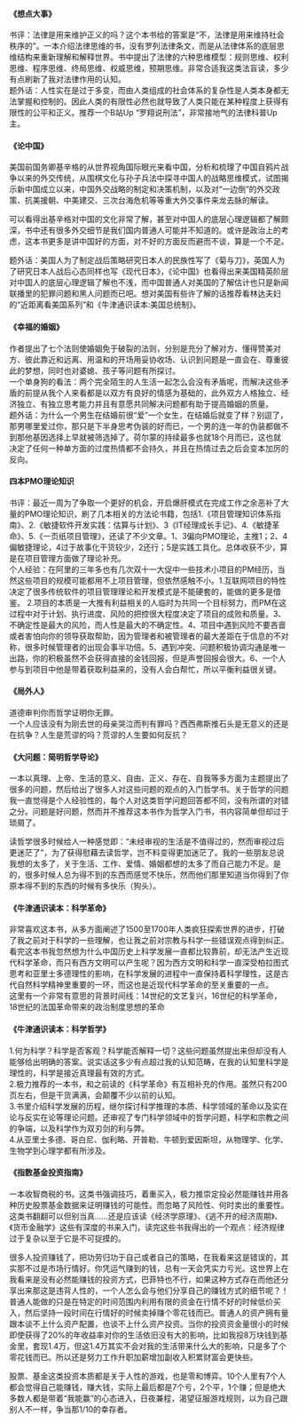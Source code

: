 <a name="8DqIY"></a>
#### 《想点大事》
书评：法律是用来维护正义的吗？这个本书给的答案是“不，法律是用来维持社会秩序的”。一本介绍法律思维的书，没有罗列法律条文，而是从法律体系的底层思维结构来重新理解和解释世界。书中提出了法律的六种思维模型：规则思维、权利思维、程序思维、终局思维、权威思维，预期思维。非常合适我这类法盲读，多少有点刷新了我对法律作用的认知。<br />题外话：人性实在是过于多变，而由人类组成的社会体系的复杂性是人类本身都无法掌握和控制的。因此人类的有限性必然也就导致了人类只能在某种程度上获得有限性的公平和正义。推荐一个B站Up “罗翔说刑法”，非常接地气的法律科普Up主。 

#### 《论中国》
美国前国务卿基辛格的从世界视角国际眼光来看中国，分析和梳理了中国自鸦片战争以来的外交传统，从围棋文化与孙子兵法中探寻中国人的战略思维模式，试图揭示新中国成立以来，中国外交战略的制定和决策机制，以及对“一边倒”的外交政策、抗美援朝、中美建交、三次台海危机等等重大外交事件来龙去脉的解读。

可以看得出基辛格对中国的文化非常了解，甚至对中国人的底层心理逻辑都了解颇深，书中还有很多外交细节是我们国内普通人可能并不知道的。或许是政治上的考虑，这本书更多是讲中国好的方面，对不好的方面反而避而不谈，算是一个不足。

题外话：美国人为了制定战后策略研究日本人的民族性写了《菊与刀》，英国人为了研究日本人战后心态同样也写《现代日本》，《论中国》也看得出来美国精英阶层对中国人的底层心理逻辑了解也不浅，而中国普通人对美国的了解估计也只是新闻联播里的犯罪问题和黑人问题而已吧。想对美国有些许了解的话推荐看林达夫妇的“近距离看美国系列”和《牛津通识读本:美国总统制》。


#### 《幸福的婚姻》
作者提出了七个法则使婚姻免于破裂的法则，分别是充分了解对方、懂得赞美对方、彼此靠近和远离、用温和的开场用妥协收场、认识到问题是一直会在、尊重彼此的梦想，同时也对婆媳、孩子等问题有所探讨。<br />一个单身狗的看法：两个完全陌生的人生活一起怎么会没有矛盾呢，而解决这些矛盾的前提从我个人来看都是以双方有良好的情感为基础的，此外双方人格独立、经济独立、有独立思考能力并且有意愿共同解决问题都有助于提高婚姻的质量。<br />题外话：为什么一个男生在结婚前很“爱”一个女生，在结婚后就变了样？别逗了，那男哪里爱过你，那只是下半身思考伪装的好而已，一个男的连一年的伪装都做不到那他基因选择上早就被筛选掉了。荷尔蒙的持续最多也就18个月而已，这也就决定了任何一种单方面的过度热情都不会持久，并且在热情过去之后会变本加厉的反向。 

#### 四本PMO理论知识

书评：最近一周为了争取一个更好的机会，开启爆肝模式在完成工作之余恶补了大量的PMO理论知识，刷了几本相关的方法论书籍，包括1.《项目管理知识体系指南》、2.《敏捷软件开发实践：估算与计划》、3《IT经理成长手记》、4.《敏捷革命》、5.《一页纸项目管理》，还读了不少文章。1、3偏向PMO理论，主推1；2、4偏敏捷理论，4过于故事化干货较少，2还行；5是实践工具化。总体收获不少，算是在项目管理方面做了理论补充。<br />个人经验：在阿里的三年多也有几次双十一大促中一些技术小项目的PM经历，当然这些项目的规模可能都用不上项目管理，但依然感触不小。1.互联网项目的特性决定了很多传统软件的项目管理理论和开发模式是不能硬套的，能做的更多是借鉴。 2.项目的本质是一大推有利益相关的人临时为共同一个目标努力，而PM在这过程中对于计划、执行进度、风险的把控很大程度决定了项目的成败和质量。3、不确定性是最大的风险，而人性是最大的不确定性。4、项目中遇到风险不要吝啬或者害怕向你的领导获取帮助，因为管理者和被管理者的最大差距在于信息的不对称，很多时候管理者的出现会事半功倍。5、遇到冲突、问题积极协调沟通是唯一出路，你的积极虽然不会获得直接的金钱回报，但是声誉回报会很大。6、一个人参与到项目中他是带着获取利益来的，没有人会白帮忙，所以平衡利益很关键。

#### 《局外人》


道德审判你而哲学证明你无罪。<br />一个人应该没有为刚去世的母亲哭泣而判有罪吗？西西弗斯推石头是无意义的还是在抗争？人生是荒谬的吗？荒谬的人生要如何反抗？

#### 《大问题：简明哲学导论》
一本以真理、上帝、生活的意义、自由、正义、存在、自我等多方面为主题提出了很多的问题，然后给出了很多人对这些问题的观点的入门哲学书。关于哲学的问题我一直觉得是个人经验性的，每个人对这类哲学问题回答都不同，没有所谓的对错之分。问题是好问题，然而并不推荐这本书作为哲学入门书，书内容简单但却过于琐屑了。

读哲学很多时候给人一种感觉即：“未经审视的生活是不值得过的，然而审视过后更迷茫了”，为了获得慰藉去读哲学，岂不料变得更加迷茫了。我的一些朋友总说我想的太多了，关于生活、工作、爱情、婚姻都想的太多了而自己能力不足。是的，很多时候人总为得不到的东西而感觉不快乐，然而他们那里知道当你得到了你原本得不到的东西的时候有多快乐（狗头）。



#### 《牛津通识读本：科学革命》
非常喜欢这本书，从多方面阐述了1500至1700年人类疯狂探索世界的进步，打破了我之前对于科学的一些理解，也让我之前对宗教与科学一些错误观点得到纠正。看完这本书我忽然想为什么中国历史上科学发展一直都比较靠前，却无法产生近现代科学革命，而只有西方文明可以产生呢？因为西方文明和科学一直深受柏拉图式思考和亚里士多德理性的影响，在科学发展的进程中一直保持着科学理性，这是古代自然科学精神里重要的一环，而这也是近现代科学革命的至关重要的一点。<br />这里有一个非常有意思的背景时间线：14世纪的文艺复兴，16世纪的科学革命，18世纪的法国革命带来的政治制度思想的革命

#### 《牛津通识读本：科学哲学》 
1.何为科学？科学是否客观？科学能否解释一切？这些问题虽然提出来但却没有人能够给出明确的答案。说实话这多少有点超过我的认知范畴，在我的认知里科学是理性的，科学是接近真理最有效的方式。<br />2.极力推荐的一本书，和之前读的《科学革命》有互相补充的作用。虽然只有200页左右，但是干货满满，会颠覆不少以前的认知。<br />3.书里介绍科学发展的历程，继尔探讨科学推理的本质、科学领域的革命以及实在论与反实在论等理论问题。还审视了专门科学领域中的哲学问题，科学和宗教之间的争端，以及科学作为双刃剑的利与弊。<br />4.从亚里士多德、哥白尼、伽利略、开普勒、牛顿到爱因斯坦，从物理学、化学、生物学到心理学都有所涉及。

#### 《指数基金投资指南》
一本收智商税的书。这类书强调技巧，着重买入，极力推崇定投必然能赚钱并用各种历史股票基金数据来证明赚钱的可能性。而忽略了风险性、何时卖出的重要性。这类书翻翻可以但别当真……还是应该读《经济学原理》、《逃不开的经济周期》、《货币金融学》这些有深度的书来入门，读完这些书我得出的一个观点：经济规律过于复杂以至于它是不可捉摸的。

很多人投资赚钱了，把功劳归功于自己或者自己的策略，在我看来这是错误的，其实那不过是市场行情好。你凭运气赚到的钱，总有一天会凭实力亏光。这世界上在我看来是没有必然能赚钱的投资方式，巴菲特也不行，如果这种方式存在而他还分享出来那这是违背人性的，一个人怎么会与他们分享自己的赚钱方式的细节呢？！普通人能做的只是在特定的时间范围内利用有限的资金在行情不好的时候低价买入，然后坚持一段时间在行情好的时候卖掉赚个零花钱而已。普通人的资产拥有量跟本谈不上什么资产配置，也谈不上什么资产投资。当你的投资资金量很小的时候即使获得了20%的年收益率对你的生活依旧没有大的影响，比如我投8万块钱到基金里，套现1.4万，但这1.4万其实不会对我的生活带来什么大的影响，只是多了个零花钱而已。所以还是努力工作升职加薪增加副收入积累财富会更快些。

股票、基金这类投资本质都是关于人性的游戏，也是零和博弈。10个人里有7个人都会觉得自己能赚钱，赚大钱，实际上最后都是7个亏，2个平，1个赚；但是绝大多数人都是带着“我能赢”的心态进入，日夜兼程，渴望征服游戏规则，以为自己跟别人不一样，争当那1/10的幸存者。

